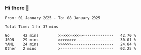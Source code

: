 ### Hi there 👋

<!--
**zhumeme/zhumeme** is a ✨ _special_ ✨ repository because its `README.md` (this file) appears on your GitHub profile.

Here are some ideas to get you started:

- 🔭 I’m currently working on ...
- 🌱 I’m currently learning ...
- 👯 I’m looking to collaborate on ...
- 🤔 I’m looking for help with ...
- 💬 Ask me about ...
- 📫 How to reach me: ...
- 😄 Pronouns: ...
- ⚡ Fun fact: ...
-->

<!--START_SECTION:waka-->

```all_time
From: 01 January 2025 - To: 08 January 2025

Total Time: 1 hr 37 mins

Go      42 mins         >>>>>>>>>>>--------------   42.70 %
JSON    29 mins         >>>>>>>>-----------------   30.01 %
YAML    24 mins         >>>>>>-------------------   24.84 %
Other   2 mins          >------------------------   02.25 %
```

<!--END_SECTION:waka-->
